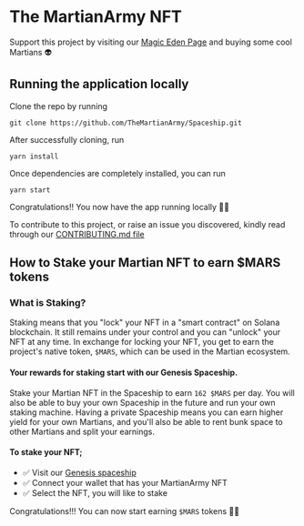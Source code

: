 # The MartianArmy NFT

Support this project by visiting our [Magic Eden Page](https://magiceden.io/marketplace/marsarmy) and buying some cool Martians 👽

## Running the application locally

Clone the repo by running

`git clone https://github.com/TheMartianArmy/Spaceship.git`

After successfully cloning, run

`yarn install`

Once dependencies are completely installed, you can run

`yarn start`

Congratulations!! You now have the app running locally 🚀🚀

To contribute to this project, or raise an issue you discovered, kindly read through our [CONTRIBUTING.md file](https://github.com/TheMartianArmy/Spaceship/blob/main/CONTRIBUTING.md)

## How to Stake your Martian NFT to earn $MARS tokens

### What is Staking?

Staking means that you "lock" your NFT in a "smart contract" on Solana blockchain. It still remains under your control and you can "unlock" your NFT at any time. In exchange for locking your NFT, you get to earn the project's native token, `$MARS`, which can be used in the Martian ecosystem.

#### Your rewards for staking start with our Genesis Spaceship.

Stake your Martian NFT in the Spaceship to earn `162 $MARS` per day. You will also be able to buy your own Spaceship in the future and run your own staking machine. Having a private Spaceship means you can earn higher yield for your own Martians, and you'll also be able to rent bunk space to other Martians and split your earnings.

#### To stake your NFT;

- :white_check_mark: Visit our [Genesis spaceship](https://ship.martianarmy.space/)
- :white_check_mark: Connect your wallet that has your MartianArmy NFT
- :white_check_mark: Select the NFT, you will like to stake

Congratulations!!! You can now start earning `$MARS` tokens 🎉🎉

